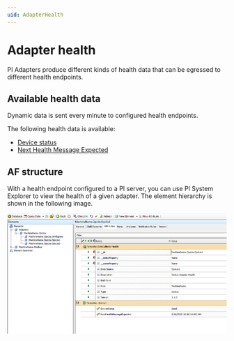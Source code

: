 ```yaml
---
uid: AdapterHealth
---
```


# Adapter health

PI Adapters produce different kinds of health data that can be egressed to different health endpoints.

## Available health data

Dynamic data is sent every minute to configured health endpoints.

The following health data is available:

- [Device status](xref:DeviceStatus)
- [Next Health Message Expected](xref:NextHealthMessageExpected)

## AF structure

With a health endpoint configured to a PI server, you can use PI System Explorer to view the health of a given adapter. The element hierarchy is shown in the following image.

![Health data](../images/HealthData.PNG)